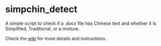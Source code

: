 # simpchin_detect
A simple script to check if a .docx file has Chinese text and whether it is Simplified, Traditional, or a mixture. 

Check the [wiki](https://github.com/murtazasamiwala/simpchin_detect/wiki) for more details and instructions. 
    
